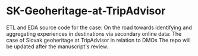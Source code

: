 # SK-Geoheritage-at-TripAdvisor
ETL and EDA source code for the case: On the road towards identifying and aggregating experiences in destinations via secondary online data: The case of Slovak geoheritage at TripAdvisor in relation to DMOs
The repo will be updated after the manuscript's review.
